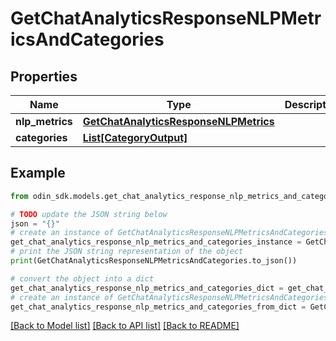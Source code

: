 # GetChatAnalyticsResponseNLPMetricsAndCategories


## Properties

Name | Type | Description | Notes
------------ | ------------- | ------------- | -------------
**nlp_metrics** | [**GetChatAnalyticsResponseNLPMetrics**](GetChatAnalyticsResponseNLPMetrics.md) |  | 
**categories** | [**List[CategoryOutput]**](CategoryOutput.md) |  | 

## Example

```python
from odin_sdk.models.get_chat_analytics_response_nlp_metrics_and_categories import GetChatAnalyticsResponseNLPMetricsAndCategories

# TODO update the JSON string below
json = "{}"
# create an instance of GetChatAnalyticsResponseNLPMetricsAndCategories from a JSON string
get_chat_analytics_response_nlp_metrics_and_categories_instance = GetChatAnalyticsResponseNLPMetricsAndCategories.from_json(json)
# print the JSON string representation of the object
print(GetChatAnalyticsResponseNLPMetricsAndCategories.to_json())

# convert the object into a dict
get_chat_analytics_response_nlp_metrics_and_categories_dict = get_chat_analytics_response_nlp_metrics_and_categories_instance.to_dict()
# create an instance of GetChatAnalyticsResponseNLPMetricsAndCategories from a dict
get_chat_analytics_response_nlp_metrics_and_categories_from_dict = GetChatAnalyticsResponseNLPMetricsAndCategories.from_dict(get_chat_analytics_response_nlp_metrics_and_categories_dict)
```
[[Back to Model list]](../README.md#documentation-for-models) [[Back to API list]](../README.md#documentation-for-api-endpoints) [[Back to README]](../README.md)


